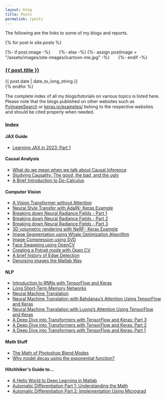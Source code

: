 ```yaml
---
layout: blog
title: Posts
permalink: /posts
---
```

The following are the links to some of my blogs and reports.

{% for post in site.posts %}
<div class="blog-roll-posts">
  <article>
      {%- if post.image -%}
          <img src="{{- post.image | relative_url -}}" alt="" class="blog-roll-image" style="padding-right: 20px;">
        {%- else -%}
          {%- assign postImage = "/assets/images/site-images/icartoon-me.jpg" -%}
          <img src="{{- postImage | relative_url -}}" alt="" class="blog-roll-image" style="padding-right: 20px;">
        {%- endif -%}
    <h3>
      <a href="{{ post.url }}">
        {{ post.title }}
      </a>
    </h3>
    <time datetime="{{ post.date | date: "%Y-%m-%d" }}">{{ post.date | date_to_long_string }}</time>
  </article>
  </div>
{% endfor %}


The complete index of all my blogs/tutorials on various topics is listed here. Please note that the blogs published on other websites such as [PyImageSearch](https://www.pyimagesearch.com/) or [keras.io/examples/](https://keras.io/examples/) belong to the respective websites and should be cited properly when needed.

### Index

#### JAX Guide
* [Learning JAX in 2023: Part 1](https://pyimagesearch.com/2023/02/20/learning-jax-in-2023-part-1-the-ultimate-guide-to-accelerating-numerical-computation-and-machine-learning/?utm_source=Drip&utm_medium=Email&utm_campaign=WeeklyUpdate&utm_content=20Feb2023NonUnivLink2)

#### Causal Analysis
* [What do we mean when we talk about Causal Inference](https://ritwikraha.github.io/causal-blog-1)
* [Studying Causality: The good, the bad, and the ugly](https://ritwikraha.github.io/causal-blog-2)
* [A Brief Introduction to Do-Calculus](https://ritwikraha.github.io/causal-blog-3)

#### Computer Vision

* [A Vision Transformer without Attention](https://keras.io/examples/vision/shiftvit/)
* [Neural Style Transfer with AdaIN- Keras Example](https://keras.io/examples/generative/adain/)
* [Breaking down Neural Radiance Fields - Part 1](https://www.pyimagesearch.com/2021/11/10/computer-graphics-and-deep-learning-with-nerf-using-tensorflow-and-keras-part-1/)
* [Breaking down Neural Radiance Fields - Part 2](https://www.pyimagesearch.com/2021/11/17/computer-graphics-and-deep-learning-with-nerf-using-tensorflow-and-keras-part-2/)
* [Breaking down Neural Radiance Fields - Part 3](https://www.pyimagesearch.com/2021/11/24/computer-graphics-and-deep-learning-with-nerf-using-tensorflow-and-keras-part-3/)
* [3D volumetric rendering with NeRF- Keras Example](https://keras.io/examples/vision/nerf/)
* [Image Segmentation using Whale Optimization Algorithm](https://nbviewer.jupyter.org/gist/ritwikraha/e02e9b04b19bc582776464062c449a2a)
* [Image Compression using SVD](https://nbviewer.jupyter.org/gist/ritwikraha/b10fe117a4f0c816fec69f99f1061f87)
* [Face Swapping using OpenCV](https://nbviewer.jupyter.org/gist/ritwikraha/ee9730284a33935317d78d9205304f0f)
* [Creating a Potrait mode with Open CV](https://medium.com/@ritwikraha.nsec/creating-a-portrait-mode-with-opencv-60379bb295f0)
* [A brief history of Edge Detection](https://medium.com/@ritwikraha.nsec/a-brief-history-of-edge-detection-b2008f2ff3c4)
* [Denoising images the Matlab Way](https://medium.com/@ritwikraha.nsec/denoising-images-the-matlab-way-5b2de6ae5efe)

#### NLP
* [Introduction to RNNs with TensorFlow and Keras](https://pyimagesearch.com/2022/07/25/introduction-to-recurrent-neural-networks-with-keras-and-tensorflow/)
* [Long Short-Term Memory Networks](https://pyimagesearch.com/2022/08/01/long-short-term-memory-networks/)
* [Neural Machine Translation](https://pyimagesearch.com/2022/08/15/neural-machine-translation/)
* [Neural Machine Translation with Bahdanau’s Attention Using TensorFlow and Keras](https://pyimagesearch.com/2022/08/22/neural-machine-translation-with-bahdanaus-attention-using-tensorflow-and-keras/)
* [Neural Machine Translation with Luong’s Attention Using TensorFlow and Keras](https://pyimagesearch.com/2022/08/29/neural-machine-translation-with-luongs-attention-using-tensorflow-and-keras/)
* [A Deep Dive into Transformers with TensorFlow and Keras: Part 3](https://pyimagesearch.com/2022/11/07/a-deep-dive-into-transformers-with-tensorflow-and-keras-part-3/)
* [A Deep Dive into Transformers with TensorFlow and Keras: Part 2](https://pyimagesearch.com/2022/09/26/a-deep-dive-into-transformers-with-tensorflow-and-keras-part-2/)
* [A Deep Dive into Transformers with TensorFlow and Keras: Part 1](https://pyimagesearch.com/2022/09/05/a-deep-dive-into-transformers-with-tensorflow-and-keras-part-1/)

#### Math Stuff
* [The Math of Photoshop Blend Modes](https://ritwikraha.github.io/math-of-photoshop-blend-modes)
* [Why model decay using the exponential function?](https://ritwikraha.github.io/why-exponential-decay)

#### Hitchhiker's Guide to...

* [A Hello World to Deep Learning in Matlab](https://medium.com/@ritwikraha.nsec/a-hello-world-to-deep-learning-in-matlab-20f0f87acfa9)
* [Automatic Differentiation Part 1: Understanding the Math](https://pyimagesearch.com/2022/12/05/automatic-differentiation-part-1-understanding-the-math/)
* [Automatic Differentiation Part 2: Implementation Using Micrograd](https://pyimagesearch.com/2022/12/26/automatic-differentiation-part-2-implementation-using-micrograd/)

